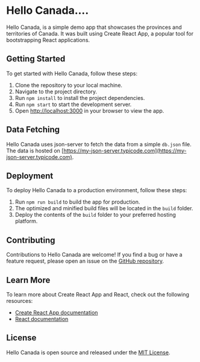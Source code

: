 # Hello Canada....

Hello Canada, is a simple demo app that showcases the provinces and territories of Canada. It was built using Create React App, a popular tool for bootstrapping React applications.

## Getting Started

To get started with Hello Canada, follow these steps:

1. Clone the repository to your local machine.
2. Navigate to the project directory.
3. Run `npm install` to install the project dependencies.
4. Run `npm start` to start the development server.
5. Open [http://localhost:3000](http://localhost:3000) in your browser to view the app.

## Data Fetching

Hello Canada uses json-server to fetch the data from a simple `db.json` file. The data is hosted on [https://my-json-server.typicode.com](https://my-json-server.typicode.com).

## Deployment

To deploy Hello Canada to a production environment, follow these steps:

1. Run `npm run build` to build the app for production.
2. The optimized and minified build files will be located in the `build` folder.
3. Deploy the contents of the `build` folder to your preferred hosting platform.

## Contributing

Contributions to Hello Canada are welcome! If you find a bug or have a feature request, please open an issue on the [GitHub repository](https://github.com/your-username/hello-canada).

## Learn More

To learn more about Create React App and React, check out the following resources:

- [Create React App documentation](https://facebook.github.io/create-react-app/docs/getting-started)
- [React documentation](https://reactjs.org/)

## License

Hello Canada is open source and released under the [MIT License](https://opensource.org/licenses/MIT).

